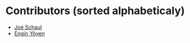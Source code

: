 Contributors (sorted alphabeticaly)
===

* [Joé Schaul](https://github.com/jschaul)
* [Engin Yöyen](https://github.com/enginyoyen)